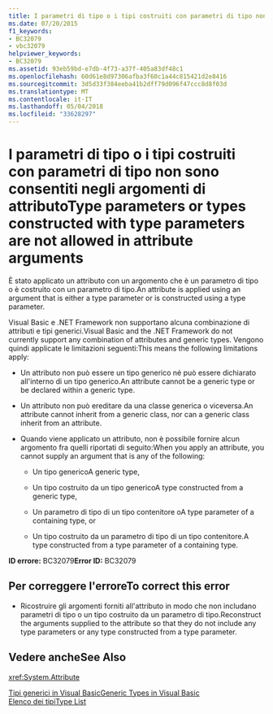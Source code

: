 ```yaml
---
title: I parametri di tipo o i tipi costruiti con parametri di tipo non sono consentiti negli argomenti di attributo
ms.date: 07/20/2015
f1_keywords:
- BC32079
- vbc32079
helpviewer_keywords:
- BC32079
ms.assetid: 93eb59bd-e7db-4f73-a37f-405a83df48c1
ms.openlocfilehash: 60d61e8d97306afba3f60c1a44c815421d2e8416
ms.sourcegitcommit: 3d5d33f384eeba41b2dff79d096f47ccc8d8f03d
ms.translationtype: MT
ms.contentlocale: it-IT
ms.lasthandoff: 05/04/2018
ms.locfileid: "33628297"
---
```

# <a name="type-parameters-or-types-constructed-with-type-parameters-are-not-allowed-in-attribute-arguments"></a><span data-ttu-id="acadb-102">I parametri di tipo o i tipi costruiti con parametri di tipo non sono consentiti negli argomenti di attributo</span><span class="sxs-lookup"><span data-stu-id="acadb-102">Type parameters or types constructed with type parameters are not allowed in attribute arguments</span></span>
<span data-ttu-id="acadb-103">È stato applicato un attributo con un argomento che è un parametro di tipo o è costruito con un parametro di tipo.</span><span class="sxs-lookup"><span data-stu-id="acadb-103">An attribute is applied using an argument that is either a type parameter or is constructed using a type parameter.</span></span>  
  
 <span data-ttu-id="acadb-104">Visual Basic e .NET Framework non supportano alcuna combinazione di attributi e tipi generici.</span><span class="sxs-lookup"><span data-stu-id="acadb-104">Visual Basic and the .NET Framework do not currently support any combination of attributes and generic types.</span></span> <span data-ttu-id="acadb-105">Vengono quindi applicate le limitazioni seguenti:</span><span class="sxs-lookup"><span data-stu-id="acadb-105">This means the following limitations apply:</span></span>  
  
-   <span data-ttu-id="acadb-106">Un attributo non può essere un tipo generico né può essere dichiarato all'interno di un tipo generico.</span><span class="sxs-lookup"><span data-stu-id="acadb-106">An attribute cannot be a generic type or be declared within a generic type.</span></span>  
  
-   <span data-ttu-id="acadb-107">Un attributo non può ereditare da una classe generica o viceversa.</span><span class="sxs-lookup"><span data-stu-id="acadb-107">An attribute cannot inherit from a generic class, nor can a generic class inherit from an attribute.</span></span>  
  
-   <span data-ttu-id="acadb-108">Quando viene applicato un attributo, non è possibile fornire alcun argomento fra quelli riportati di seguito:</span><span class="sxs-lookup"><span data-stu-id="acadb-108">When you apply an attribute, you cannot supply an argument that is any of the following:</span></span>  
  
    -   <span data-ttu-id="acadb-109">Un tipo generico</span><span class="sxs-lookup"><span data-stu-id="acadb-109">A generic type,</span></span>  
  
    -   <span data-ttu-id="acadb-110">Un tipo costruito da un tipo generico</span><span class="sxs-lookup"><span data-stu-id="acadb-110">A type constructed from a generic type,</span></span>  
  
    -   <span data-ttu-id="acadb-111">Un parametro di tipo di un tipo contenitore o</span><span class="sxs-lookup"><span data-stu-id="acadb-111">A type parameter of a containing type, or</span></span>  
  
    -   <span data-ttu-id="acadb-112">Un tipo costruito da un parametro di tipo di un tipo contenitore.</span><span class="sxs-lookup"><span data-stu-id="acadb-112">A type constructed from a type parameter of a containing type.</span></span>  
  
 <span data-ttu-id="acadb-113">**ID errore:** BC32079</span><span class="sxs-lookup"><span data-stu-id="acadb-113">**Error ID:** BC32079</span></span>  
  
## <a name="to-correct-this-error"></a><span data-ttu-id="acadb-114">Per correggere l'errore</span><span class="sxs-lookup"><span data-stu-id="acadb-114">To correct this error</span></span>  
  
-   <span data-ttu-id="acadb-115">Ricostruire gli argomenti forniti all'attributo in modo che non includano parametri di tipo o un tipo costruito da un parametro di tipo.</span><span class="sxs-lookup"><span data-stu-id="acadb-115">Reconstruct the arguments supplied to the attribute so that they do not include any type parameters or any type constructed from a type parameter.</span></span>  
  
## <a name="see-also"></a><span data-ttu-id="acadb-116">Vedere anche</span><span class="sxs-lookup"><span data-stu-id="acadb-116">See Also</span></span>  
 <xref:System.Attribute>  
   
 [<span data-ttu-id="acadb-117">Tipi generici in Visual Basic</span><span class="sxs-lookup"><span data-stu-id="acadb-117">Generic Types in Visual Basic</span></span>](../../visual-basic/programming-guide/language-features/data-types/generic-types.md)  
 [<span data-ttu-id="acadb-118">Elenco dei tipi</span><span class="sxs-lookup"><span data-stu-id="acadb-118">Type List</span></span>](../../visual-basic/language-reference/statements/type-list.md)
